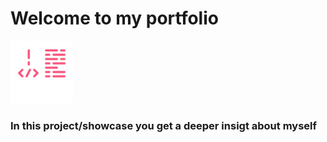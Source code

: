 # Welcome to my portfolio 
<img src= "images/coding.svg" width= "100px">

### In this project/showcase you get a deeper insigt about myself
